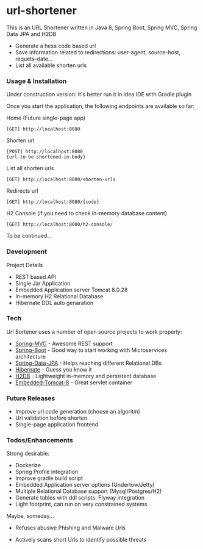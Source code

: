 # url-shortener
This is an URL Shortener written in Java 8, Spring Boot, Spring MVC, Spring Data JPA and H2DB

- Generate a hexa code based url
- Save information related to redirections: user-agent, source-host, requets-date...
- List all available shorten urls

### Usage & Installation

Under construction version: it's better run it in idea IDE with Gradle plugin

Once you start the application, the following endpoints are available so far:

Home (Future single-page app)
```
[GET] http://localhost:8080
```

Shorten url
```
[POST] http://localhost:8080
{url-to-be-shortened-in-body}
```


List all shorten urls
```
[GET] http://localhost:8080/shorten-urls
```

Redirects url
```
[GET] http://localhost:8080/{code}
```

H2 Console (if you need to check in-memory database content)
```
[GET] http://localhost:8080/h2-console/
```


To be continued...

### Development

Project Details

- REST based API
- Single Jar Application
- Embedded Application server Tomcat 8.0.28
- In-memory H2 Relational Database
- Hibernate DDL auto genaration

### Tech

Url Sortener uses a number of open source projects to work properly:

* [Spring-MVC] - Awesome REST support
* [Spring-Boot] - Good way to start working with Microservices architecture
* [Spring-Data-JPA] - Helps reaching different Relational DBs
* [Hibernate] - Guess you know it
* [H2DB] - Lightweight in-memory and persistent database
* [Embedded-Tomcat-8] - Great servlet container

### Future Releases

- Improve url code generation (choose an algoritm)
- Url validation before shorten
- Single-page application frontend


### Todos/Enhancements

Strong desirable:
- Dockerize
- Spring Profile integration
- Improve gradle build script
- Embedded Application server options (Undertow/Jetty)
- Multiple Relational Database support (Mysql/Postgres/H2)
- Generate tables with ddl scripts: Flyway integration
- Light footprint, can run on very constrained systems

Maybe, someday...
- Refuses abusive Phishing and Malware Urls
- Actively scans short Urls to identify possible threats


   [Spring-MVC]: <http://spring.io/guides/gs/serving-web-content/>
   [Spring-Boot]: <http://projects.spring.io/spring-boot/>
   [Spring-Data-JPA]: <http://projects.spring.io/spring-data-jpa/>
   [Hibernate]: <http://hibernate.org/>
   [H2DB]: <http://www.h2database.com/>
   [Embedded-Tomcat-8]: <http://tomcat.apache.org/tomcat-8.0-doc/index.html>

